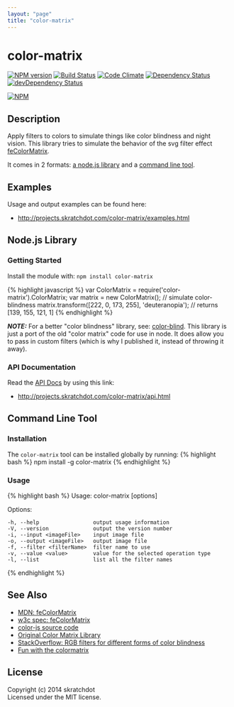 ```yaml
---
layout: "page"
title: "color-matrix"
---
```

# color-matrix

[![NPM version](https://badge.fury.io/js/color-matrix.svg)](http://badge.fury.io/js/color-matrix)
[![Build Status](https://travis-ci.org/skratchdot/color-matrix.png?branch=master)](https://travis-ci.org/skratchdot/color-matrix)
[![Code Climate](https://codeclimate.com/github/skratchdot/color-matrix.png)](https://codeclimate.com/github/skratchdot/color-matrix)
[![Dependency Status](https://david-dm.org/skratchdot/color-matrix.svg)](https://david-dm.org/skratchdot/color-matrix)
[![devDependency Status](https://david-dm.org/skratchdot/color-matrix/dev-status.svg)](https://david-dm.org/skratchdot/color-matrix#info=devDependencies)

[![NPM](https://nodei.co/npm/color-matrix.png)](https://npmjs.org/package/color-matrix)


## Description

Apply filters to colors to simulate things like color blindness and night vision. This
library tries to simulate the behavior of the svg filter effect 
[feColorMatrix](https://developer.mozilla.org/en-US/docs/Web/SVG/Element/feColorMatrix).

It comes in 2 formats: [a node.js library](#getting-started) and a
[command line tool](#command-line-tool).


## Examples

Usage and output examples can be found here:

- http://projects.skratchdot.com/color-matrix/examples.html


## Node.js Library

### Getting Started

Install the module with: `npm install color-matrix`

{% highlight javascript %}
var ColorMatrix = require('color-matrix').ColorMatrix;
var matrix = new ColorMatrix();
// simulate color-blindness
matrix.transform([222, 0, 173, 255], 'deuteranopia'); // returns [139, 155, 121, 1]
{% endhighlight %}

***NOTE:*** For a better "color blindness" library, see:
[color-blind](http://github.com/skratchdot/color-blind). This library is just a port
of the old "color matrix" code for use in node.  It does allow you to pass in custom
filters (which is why I published it, instead of throwing it away).


### API Documentation

Read the [API Docs](http://projects.skratchdot.com/color-matrix/api.html)
by using this link:

- http://projects.skratchdot.com/color-matrix/api.html


## Command Line Tool


### Installation

The `color-matrix` tool can be installed globally by running:
{% highlight bash %}
npm install -g color-matrix
{% endhighlight %}

### Usage

{% highlight bash %}
  Usage: color-matrix [options] <inputColor>

  Options:

    -h, --help                 output usage information
    -V, --version              output the version number
    -i, --input <imageFile>    input image file
    -o, --output <imageFile>   output image file
    -f, --filter <filterName>  filter name to use
    -v, --value <value>        value for the selected operation type
    -l, --list                 list all the filter names
{% endhighlight %}


## See Also

- [MDN: feColorMatrix](https://developer.mozilla.org/en-US/docs/Web/SVG/Element/feColorMatrix)
- [w3c spec: feColorMatrix](http://www.w3.org/TR/SVG/filters.html#feColorMatrixElement)
- [color-js source code](https://color-js.googlecode.com/svn/trunk/src/Color.matrix.js)
- [Original Color Matrix Library](http://web.archive.org/web/20081014161121/http://www.colorjack.com/labs/colormatrix/)
- [StackOverflow: RGB filters for different forms of color blindness](http://stackoverflow.com/questions/87146/rgb-filters-for-different-forms-of-color-blindness)
- [Fun with the colormatrix](http://hirntier.blogspot.com/2008/09/fun-with-colormatrix.html)


## License

Copyright (c) 2014 skratchdot  
Licensed under the MIT license.
